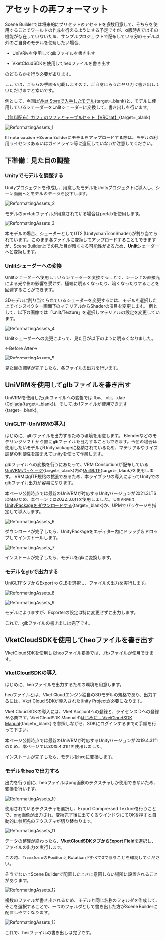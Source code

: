 # アセットの再フォーマット

Scene Builderでは将来的にプリセットのアセットを多数用意して、そちらを使用することでワールドの作成を行えるようにする予定ですが、α版時点ではその機能が存在していないため、サンプルプロジェクトで配布している分のモデル以外のご自身のモデルを使用したい場合、

- UniVRMを使用してglbファイルを書き出す

- VketCloudSDKを使用してheoファイルを書き出す

のどちらかを行う必要があります。

ここでは、どちらの手順も記載しますので、ご自身にあったやり方で書き出していただけますと幸いです。

例として、今回は[Vket Storeで入手したモデル](https://store.vket.com/ja/items/7530){target=_blank}と、モデルに使用しているシェーダーをUnlitシェーダーに変換して、書き出しを行います。

[【無料配布】カフェのソファとテーブルセット【VRChat】](https://store.vket.com/ja/items/7530){target=_blank}

![ReformattingAssets_1](img/ReformattingAssets_1.jpg)

!!! note caution
    ※Scene Builderにモデルをアップロードする際は、モデルの利用ライセンスあるいはガイドライン等に違反していないか注意してください。

## 下準備：見た目の調整

### Unityでモデルを調整する

Unityプロジェクトを作成し、用意したモデルをUnityプロジェクトに導入し、シーン画面へとモデルのデータを投下します。

![ReformattingAssets_2](img/ReformattingAssets_2.jpg)

モデルのprefabファイルが用意されている場合はprefabを使用します。

![ReformattingAssets_3](img/ReformattingAssets_3.jpg)

本モデルの場合、シェーダーとしてUTS (UnitychanToonShader)が割り当てられています。
このまま各ファイルに変換してアップロードすることもできますが、Scene Builder上での見た目が暗くなる可能性があるため、**Unlit**シェーダーへと変換します。

### Unlitシェーダーへの変換

Unlitシェーダーへ使用しているシェーダーを変換することで、シーン上の直接光による光や影の影響を受けず、極端に明るくなったり、暗くなったりすることを回避することができます。

3Dモデルに割り当てられているシェーダーを変更するには、モデルを選択した上でインスペクター画面下のマテリアルからShaderの項目を変更します。
例として、以下の画像では「Unlit/Texture」を選択しマテリアルの設定を変更しています。

![ReformattingAssets_4](img/ReformattingAssets_4.jpg)

Unlitシェーダーへの変更によって、見た目が以下のように明るくなりました。

←Before     After→

![ReformattingAssets_5](img/ReformattingAssets_5.jpg)

見た目の調整が完了したら、各ファイルの出力を行います。

## UniVRMを使用してglbファイルを書き出す

UniVRMを使用したglbファイルへの変換では.fbx、.obj、.dae ([Collada](https://www.khronos.org/collada/){target=_blank})、そして.dxfファイルが[使用できます](https://docs.unity3d.com/ja/2022.3/Manual/3D-formats.html){target=_blank}。

### UniGLTF (UniVRMの導入)

はじめに、glbファイルを出力するための環境を用意します。
Blenderなどのモデリングソフトから直にglbファイルを出力することもできます。今回の場合は使用したいモデルがUnitypackageに格納されているため、マテリアルやサイズ調整の利便性を踏まえてUnityを使って作業します。

glbファイルへの変換を行うにあたって、VRM Consortiumが配布している[UniVRMパッケージ](https://github.com/vrm-c/UniVRM/releases){target=_blank}内の[UniGLTF](https://vrm.dev/gltf/index.html){target=_blank}を使用します。
VRMはglTF規格の拡張であるため、本ライブラリの導入によってUnityでのglbファイル出力が容易になります。

本ページ公開時点では最新のUniVRMが対応するUnityバージョンが2021.3LTS以降のため、本ページでは2022.3.8f1を使用しました。
UniVRMは[UnityPackageをダウンロードする](https://github.com/vrm-c/UniVRM/releases/tag/v0.114.0){target=_blank}か、UPMでパッケージを指定して導入します。

![ReformattingAssets_6](img/ReformattingAssets_6.jpg)

ダウンロードが完了したら、UnityPackageをエディター内にドラッグ＆ドロップしてインストールします。

![ReformattingAssets_7](img/ReformattingAssets_7.jpg)

インストールが完了したら、モデルをglbに変換します。

### モデルをglbで出力する

UniGLTFタブからExport to GLBを選択し、ファイルの出力を実行します。

![ReformattingAssets_8](img/ReformattingAssets_8.jpg)

![ReformattingAssets_9](img/ReformattingAssets_9.jpg)

モデルによりますが、Exporterの設定は特に変更せずに出力します。

これで、glbファイルの書き出しは完了です。

## VketCloudSDKを使用してheoファイルを書き出す

VketCloudSDKを使用したheoファイル変換では、.fbxファイルが使用できます。

### VketCloudSDKの導入

はじめに、heoファイルを出力するための環境を用意します。

heoファイルとは、Vket Cloudエンジン独自の3Dモデルの規格であり、出力するには、Vket Cloud SDKが導入されたUnity Projectが必要になります。

Vket Cloud SDKの導入には、Vket Accountへの登録と、ライセンスIDへの登録が必要です。VketCloudSDK Manualの[はじめに - VketCloudSDK Manual](https://vrhikky.github.io/VketCloudSDK_Documents/latest/ja/index.html){target=_blank} を参照しながら、SDKにログインするまでの手順を行って下さい。

本ページ公開時点では最新のUniVRMが対応するUnityバージョンが2019.4.31f1のため、本ページでは2019.4.31f1を使用しました。

インストールが完了したら、モデルをheoに変換します。

### モデルをheoで出力する

出力を行う前に、heoファイルはpng画像のテクスチャしか使用できないため、変換を行います。

![ReformattingAssets_10](img/ReformattingAssets_10.jpg)

使用されているテクスチャを選択し、Export Compressed Textureを行うことで、png画像が出力され、変換完了後に出てくるウインドウにてOKを押すと自動的に参照先のテクスチャが切り替わります。

![ReformattingAssets_11](img/ReformattingAssets_11.jpg)

データの整理が終わったら、**VketCloudSDKタブからExport Field**を選択し、ファイルの出力を実行します。

この時、TransformのPositionとRotationがすべて0であることを確認してください。

そうでないとScene Builderで配置したときに意図しない場所に設置されることがあります。

![ReformattingAssets_12](img/ReformattingAssets_12.jpg)

複数のファイルが書き出されるため、モデルと同じ名称のフォルダを作成して、そこを選択することで、一つのフォルダとして書き出した方がScene Builderに配置しやすくなります。

![ReformattingAssets_13](img/ReformattingAssets_13.jpg)

これで、heoファイルの書き出しは完了です。
